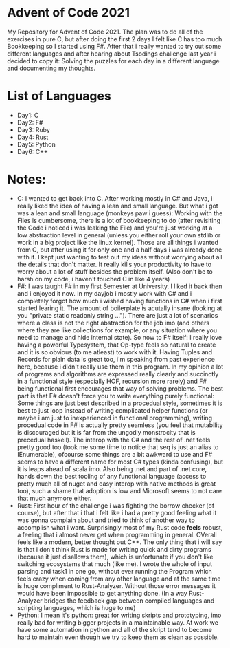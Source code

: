 # Advent of Code 2021
My Repository for Advent of Code 2021. The plan was to do all of the exercises in pure C, but after doing the first 2 days I felt like C has too much Bookkeeping so I started using F#. After that i really wanted to try out some different languages and after hearing about Tsodings challenge last year i decided to copy it: Solving the puzzles for each day in a different language and documenting my thoughts.

# List of Languages
* Day1: C
* Day2: F#
* Day3: Ruby
* Day4: Rust
* Day5: Python
* Day6: C++

# Notes:
* C: I wanted to get back into C. After working mostly in C# and Java, i really liked the idea of having a lean and small language. But what i got was a lean and small language (monkeys paw i guess): Working with the Files is cumbersome, there is a lot of bookkeeping to do (after revisiting the Code i noticed i was leaking the File) and you're just working at a low abstraction level in general (unless you either roll your own stdlib or work in a big project like the linux kernel). Those are all things i wanted from C, but after using it for only one and a half days i was already done with it. I kept just wanting to test out my ideas without worrying about all the details that don't matter. It really kills your productivity to have to worry about a lot of stuff besides the problem itself. (Also don't be to harsh on my code, i haven't touched C in like 4 years)
* F#: I was taught F# in my first Semester at University. I liked it back then and i enjoyed it now. In my dayjob i mostly work with C# and i completely forgot how much i wished having functions in C# when i first started learing it. The amount of boilerplate is acutally insane (looking at you "private static readonly string ..."). There are just a lot of scenarios where a class is not the right abstraction for the job imo (and others where they are like collections for example, or any situation where you need to manage and hide internal state). So now to F# itself: I really love having a powerful Typesystem, that Op-type feels so natural to create and it is so obvious (to me atleast) to work with it. Having Tuples and Records for plain data is great too, i'm speaking from past experience here, because i didn't really use them in this program. In my opinion a lot of programs and algorithms are expressed really clearly and succinctly in a functional style (especially HOF, recursion more rarely) and F# being functional first encourages that way of solving problems. The best part is that F# doesn't force you to write everything purely functional: Some things are just best described in a procedual style, sometimes it is best to just loop instead of writing complicated helper functions (or maybe i am just to inexperienced in functional programming), writing procedual code in F# is actually pretty seamless (you feel that mutability is discouraged but it is far from the ungodly monstrocity that is precedual haskell). The interop with the C# and the rest of .net feels pretty good too (took me some time to notice that seq is just an alias to IEnumerable), ofcourse some things are a bit awkward to use and F# seems to have a different name for most C# types (kinda confusing), but it is leaps ahead of scala imo. Also being .net and part of .net core, hands down the best tooling of any functional language (access to pretty much all of nuget and easy interop with native methods is great too), such a shame that adoption is low and Microsoft seems to not care that much anymore either.
* Rust: First hour of the challenge i was fighting the borrow checker (of course), but after that i that i felt like i had a pretty good feeling what it was gonna complain about and tried to think of another way to accomplish what i want. Surprisingly most of my Rust code **feels** robust, a feeling that i almost never get when programming in general. OVerall feels like a modern, better thought out C++. The only thing that i will say is that i don't think Rust is made for writing quick and dirty programs (because it just disallows them), which is unfortunate if you don't like switching ecosystems that much (like me). I wrote the whole of input parsing and task1 in one go, without ever running the Program which feels crazy when coming from any other language and at the same time is huge compliment to Rust-Analyzer. Without those error messages it would have been impossible to get anything done. (In a way Rust-Analyzer bridges the feedback gap between compiled languages and scripting languages, which is huge to me)
* Python: I mean it's python: great for writing skripts and prototyping, imo really bad for writing bigger projects in a maintainable way. At work we have some automation in python and all of the skript tend to become hard to maintain even though we try to keep them as clean as possible.
